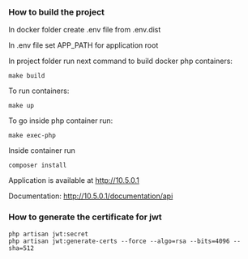 ### How to build the project
In docker folder create .env file from .env.dist

In .env file set APP_PATH for application root

In project folder run next command to build docker php containers:

    make build


To run containers:

    make up


To go inside php container run:

    make exec-php

Inside container run

    composer install

Application is available at http://10.5.0.1

Documentation: http://10.5.0.1/documentation/api

### How to generate the certificate for jwt
    
    php artisan jwt:secret
    php artisan jwt:generate-certs --force --algo=rsa --bits=4096 --sha=512

